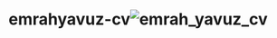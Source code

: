 # emrahyavuz-cv![emrah_yavuz_cv](https://user-images.githubusercontent.com/92089004/209484916-61145430-93e4-4014-8881-910cf0ab6ec6.png)
